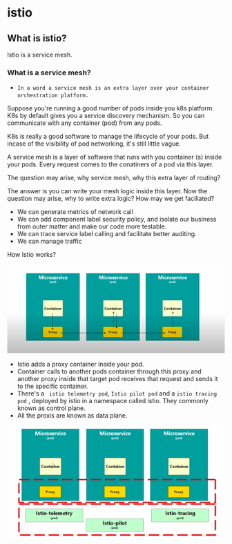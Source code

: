 # istio

## What is istio?

 Istio is a service mesh.

 ### What is a service mesh?
 
* ``` In a word a service mesh is an extra layer over your container orchestration platform. ```

Suppose you're running a good number of pods inside you k8s platform. K8s by default gives you a service discovery mechanism. So you can communicate with any container (pod) from any pods. 

K8s is really a good software to manage the lifecycle of your pods. But incase of the visibility of pod networking, it's still little vague. 

A service mesh is a layer of software that runs with you container (s) inside your pods. Every request comes to the conatiners of a pod via this layer.

The question may arise, why service mesh, why this extra layer of routing? 

The answer is you can write your mesh logic inside this layer. Now the question may arise, why to write extra logic? How may we get faciliated?

- We can generate metrics of network call
- We can add component label security policy, and isolate our business from outer matter and make our code more testable.
- We can trace service label calling and facilitate better auditing.
- We can manage traffic
  
How Istio works?

![alt text](./images/istio.png)

- Istio adds a proxy container inside your pod.
- Container calls to another pods container through this proxy and another proxy inside that target pod receives that request and sends it to the specific container.
- There's a ``` istio telemetry pod```, ``` Istio pilot pod ``` and a ``` istio tracing pod ``` , deployed by istio in a namespace called istio. They commonly known as control plane.
- All the proxis are known as data plane.
  

![alt text](./images/istio-2.png)




  
     

